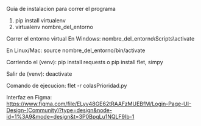 Guia de instalacion para correr el programa

1. pip install virtualenv
2. virtualenv nombre_del_entorno

Correr el entorno virtual
En Windows:
nombre_del_entorno\Scripts\activate

En Linux/Mac:
source nombre_del_entorno/bin/activate

Corriendo el (venv):
pip install requests o
pip install flet, simpy

Salir de (venv):
deactivate

Comando de ejecucion:
flet -r colasPrioridad.py

Interfaz en Figma:
https://www.figma.com/file/ELyv48GE62tRAAFzMUEBfM/Login-Page-UI-Design-(Community)?type=design&node-id=1%3A9&mode=design&t=3P0BpqLu1NQLF9Ib-1
